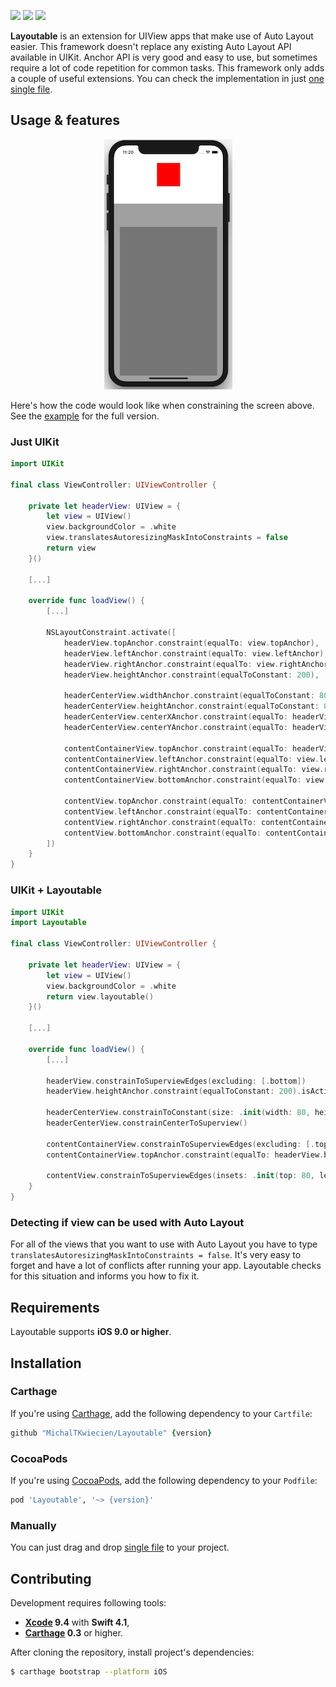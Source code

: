 ![](https://img.shields.io/badge/iOS-9.0%20%2B-green.svg)
![](https://img.shields.io/badge/carthage-compatible-green.svg)
![](https://img.shields.io/badge/cocoapods-compatible-green.svg)

**Layoutable** is an extension for UIView apps that make use of Auto Layout easier.
This framework doesn't replace any existing Auto Layout API available in UIKit. Anchor API is very good
and easy to use, but sometimes require a lot of code repetition for common tasks. This framework only adds a couple of useful extensions. You can check the implementation in just [one single file](https://github.com/MichalTKwiecien/Layoutable/blob/master/Layoutable/UIView%2BLayoutable.swift).

## Usage & features

<p align="center">
  <img src="Images/iPhoneX-Layoutable.jpg">
</p>

Here's how the code would look like when constraining the screen above. See the [example](https://github.com/MichalTKwiecien/Layoutable/blob/master/Example/ViewController.swift) for the full version.

### Just UIKit

```swift
import UIKit

final class ViewController: UIViewController {

    private let headerView: UIView = {
        let view = UIView()
        view.backgroundColor = .white
        view.translatesAutoresizingMaskIntoConstraints = false
        return view
    }()

    [...]

    override func loadView() {
        [...]

        NSLayoutConstraint.activate([
            headerView.topAnchor.constraint(equalTo: view.topAnchor),
            headerView.leftAnchor.constraint(equalTo: view.leftAnchor),
            headerView.rightAnchor.constraint(equalTo: view.rightAnchor),
            headerView.heightAnchor.constraint(equalToConstant: 200),

            headerCenterView.widthAnchor.constraint(equalToConstant: 80),
            headerCenterView.heightAnchor.constraint(equalToConstant: 80),
            headerCenterView.centerXAnchor.constraint(equalTo: headerView.centerXAnchor),
            headerCenterView.centerYAnchor.constraint(equalTo: headerView.centerYAnchor),

            contentContainerView.topAnchor.constraint(equalTo: headerView.bottomAnchor),
            contentContainerView.leftAnchor.constraint(equalTo: view.leftAnchor),
            contentContainerView.rightAnchor.constraint(equalTo: view.rightAnchor),
            contentContainerView.bottomAnchor.constraint(equalTo: view.bottomAnchor),

            contentView.topAnchor.constraint(equalTo: contentContainerView.topAnchor, constant: 80),
            contentView.leftAnchor.constraint(equalTo: contentContainerView.leftAnchor, constant: 20),
            contentView.rightAnchor.constraint(equalTo: contentContainerView.rightAnchor, constant: -20),
            contentView.bottomAnchor.constraint(equalTo: contentContainerView.bottomAnchor, constant: -20),
        ])
    }
}
```

### UIKit + Layoutable

```swift
import UIKit
import Layoutable

final class ViewController: UIViewController {

    private let headerView: UIView = {
        let view = UIView()
        view.backgroundColor = .white
        return view.layoutable()
    }()

    [...]

    override func loadView() {
        [...]

        headerView.constrainToSuperviewEdges(excluding: [.bottom])
        headerView.heightAnchor.constraint(equalToConstant: 200).isActive = true

        headerCenterView.constrainToConstant(size: .init(width: 80, height: 80))
        headerCenterView.constrainCenterToSuperview()

        contentContainerView.constrainToSuperviewEdges(excluding: [.top])
        contentContainerView.topAnchor.constraint(equalTo: headerView.bottomAnchor).isActive = true

        contentView.constrainToSuperviewEdges(insets: .init(top: 80, left: 20, bottom: 20, right: 20))
    }
}
```

### Detecting if view can be used with Auto Layout
For all of the views that you want to use with Auto Layout you have to type
`translatesAutoresizingMaskIntoConstraints = false`.
It's very easy to forget and have a lot of conflicts after running your app.
Layoutable checks for this situation and informs you how to fix it.

## Requirements

Layoutable supports **iOS 9.0 or higher**.

## Installation

### Carthage

If you're using [Carthage](https://github.com/Carthage/Carthage), add the following dependency to your `Cartfile`:

```ruby
github "MichalTKwiecien/Layoutable" {version}
```

### CocoaPods

If you're using [CocoaPods](http://cocoapods.org), add the following dependency to your `Podfile`:

```ruby
pod 'Layoutable', '~> {version}'
```

### Manually

You can just drag and drop [single file](https://github.com/MichalTKwiecien/Layoutable/blob/master/Layoutable/UIView%2BLayoutable.swift) to your project.

## Contributing

Development requires following tools:

- **[Xcode](https://developer.apple.com/xcode/) 9.4** with **Swift 4.1**,
- **[Carthage](https://github.com/Carthage/Carthage) 0.3** or higher.

After cloning the repository, install project's dependencies:

```sh
$ carthage bootstrap --platform iOS
```
